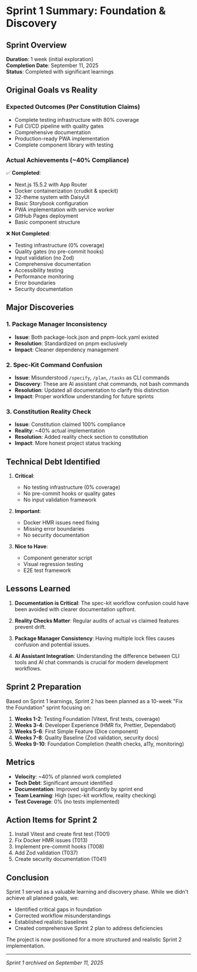 # Sprint 1 Summary: Foundation & Discovery

## Sprint Overview
**Duration**: 1 week (initial exploration)  
**Completion Date**: September 11, 2025  
**Status**: Completed with significant learnings  

## Original Goals vs Reality

### Expected Outcomes (Per Constitution Claims)
- Complete testing infrastructure with 80% coverage
- Full CI/CD pipeline with quality gates
- Comprehensive documentation
- Production-ready PWA implementation
- Complete component library with testing

### Actual Achievements (~40% Compliance)
✅ **Completed**:
- Next.js 15.5.2 with App Router
- Docker containerization (crudkit & speckit)
- 32-theme system with DaisyUI
- Basic Storybook configuration
- PWA implementation with service worker
- GitHub Pages deployment
- Basic component structure

❌ **Not Completed**:
- Testing infrastructure (0% coverage)
- Quality gates (no pre-commit hooks)
- Input validation (no Zod)
- Comprehensive documentation
- Accessibility testing
- Performance monitoring
- Error boundaries
- Security documentation

## Major Discoveries

### 1. Package Manager Inconsistency
- **Issue**: Both package-lock.json and pnpm-lock.yaml existed
- **Resolution**: Standardized on pnpm exclusively
- **Impact**: Cleaner dependency management

### 2. Spec-Kit Command Confusion
- **Issue**: Misunderstood `/specify`, `/plan`, `/tasks` as CLI commands
- **Discovery**: These are AI assistant chat commands, not bash commands
- **Resolution**: Updated all documentation to clarify this distinction
- **Impact**: Proper workflow understanding for future sprints

### 3. Constitution Reality Check
- **Issue**: Constitution claimed 100% compliance
- **Reality**: ~40% actual implementation
- **Resolution**: Added reality check section to constitution
- **Impact**: More honest project status tracking

## Technical Debt Identified

1. **Critical**:
   - No testing infrastructure (0% coverage)
   - No pre-commit hooks or quality gates
   - No input validation framework

2. **Important**:
   - Docker HMR issues need fixing
   - Missing error boundaries
   - No security documentation

3. **Nice to Have**:
   - Component generator script
   - Visual regression testing
   - E2E test framework

## Lessons Learned

1. **Documentation is Critical**: The spec-kit workflow confusion could have been avoided with clearer documentation upfront.

2. **Reality Checks Matter**: Regular audits of actual vs claimed features prevent drift.

3. **Package Manager Consistency**: Having multiple lock files causes confusion and potential issues.

4. **AI Assistant Integration**: Understanding the difference between CLI tools and AI chat commands is crucial for modern development workflows.

## Sprint 2 Preparation

Based on Sprint 1 learnings, Sprint 2 has been planned as a 10-week "Fix the Foundation" sprint focusing on:

1. **Weeks 1-2**: Testing Foundation (Vitest, first tests, coverage)
2. **Weeks 3-4**: Developer Experience (HMR fix, Prettier, Dependabot)
3. **Weeks 5-6**: First Simple Feature (Dice component)
4. **Weeks 7-8**: Quality Baseline (Zod validation, security docs)
5. **Weeks 9-10**: Foundation Completion (health checks, a11y, monitoring)

## Metrics

- **Velocity**: ~40% of planned work completed
- **Tech Debt**: Significant amount identified
- **Documentation**: Improved significantly by sprint end
- **Team Learning**: High (spec-kit workflow, reality checking)
- **Test Coverage**: 0% (no tests implemented)

## Action Items for Sprint 2

1. Install Vitest and create first test (T001)
2. Fix Docker HMR issues (T013)
3. Implement pre-commit hooks (T008)
4. Add Zod validation (T037)
5. Create security documentation (T041)

## Conclusion

Sprint 1 served as a valuable learning and discovery phase. While we didn't achieve all planned goals, we:
- Identified critical gaps in foundation
- Corrected workflow misunderstandings
- Established realistic baselines
- Created comprehensive Sprint 2 plan to address deficiencies

The project is now positioned for a more structured and realistic Sprint 2 implementation.

---

*Sprint 1 archived on September 11, 2025*